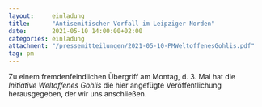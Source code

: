 ```yaml
---
layout:     einladung
title:      "Antisemitischer Vorfall im Leipziger Norden"
date:       2021-05-10 14:00:00+02:00
categories: einladung
attachment: "/pressemitteilungen/2021-05-10-PMWeltoffenesGohlis.pdf"
tag: pm
---
```


Zu einem fremdenfeindlichen Übergriff am Montag, d. 3. Mai hat die *Initiative Weltoffenes Gohlis* die hier angefügte Veröffentlichung herausgegeben, der wir uns anschließen.
